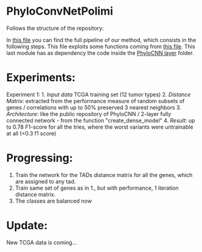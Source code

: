 # PhyloConvNetPolimi

Follows the structure of the repository:

In [this file](./The_whole_pipeline.ipynb) you can find the full pipeline of our method, which consists in the following steps. This file exploits some functions coming from [this file](./data_proc_dm_generation.py). This last module has as dependency the code inside the [PhyloCNN layer](./phcnn) folder.

# Experiments:

Experiment 1:
    1. *Input data* TCGA training set (12 tumor types) 
    2. *Distance Matrix*: extracted from the performance measure of random subsets of genes / correlations with up to 50% preserved 3 nearest neighbors
    3. *Architecture*: like the public repository of PhyloCNN / 2-layer fully connected network - from the function "create_dense_model"
    4. *Result*: up to 0.78 F1-score for all the tries, where the worst variants were untrainable at all (<0.3 f1 score)

# Progressing:

1. Train the network for the TADs distance matrix for all the genes, which are assigned to any tad.
2. Train same set of genes as in 1., but with performance, 1 iteration distance matrix.
3. The classes are balanced now

# Update:

New TCGA data is coming...